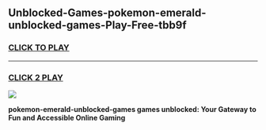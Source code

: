 
## Unblocked-Games-pokemon-emerald-unblocked-games-Play-Free-tbb9f
<h3>
<a href="https://premium76.site?title=pokemon-emerald-unblocked-games&ref=22A">CLICK TO PLAY</a></h3>
<hr>

<h3>
<a href="https://premium76.site?title=pokemon-emerald-unblocked-games&ref=22A">CLICK 2 PLAY</a>
  
</h3>

<a href="https://premium76.site?title=pokemon-emerald-unblocked-games&ref=22A"><img src="https://clearcache.store/games.png"></a>


**pokemon-emerald-unblocked-games games unblocked: Your Gateway to Fun and Accessible Online Gaming**
